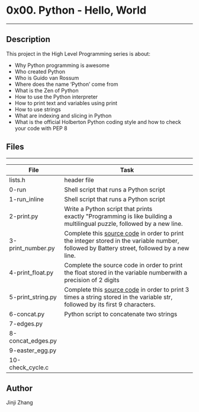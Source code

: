# 0x00. Python - Hello, World

---
## Description
This project in the High Level Programming series is about:
* Why Python programming is awesome
* Who created Python
* Who is Guido van Rossum
* Where does the name ‘Python’ come from
* What is the Zen of Python
* How to use the Python interpreter
* How to print text and variables using print
* How to use strings
* What are indexing and slicing in Python
* What is the official Holberton Python coding style and how to check your code with PEP 8

## Files
---
File|Task
---|---
lists.h | header file
0-run | Shell script that runs a Python script
1-run_inline | Shell script that runs a Python script
2-print.py | Write a Python script that prints exactly "Programming is like building a multilingual puzzle, followed by a new line.
3-print_number.py | Complete this [source code](https://github.com/holbertonschool/0x00.py/blob/master/3-print_number.py) in order to print the integer stored in the variable number, followed by Battery street, followed by a new line.
4-print_float.py | Complete the source code in order to print the float stored in the variable numberwith a precision of 2 digits
5-print_string.py | Complete this [source code](https://github.com/holbertonschool/0x00.py/blob/master/5-print_string.py) in order to print 3 times a string stored in the variable str, followed by its first 9 characters.
6-concat.py | Python script to concatenate two strings
7-edges.py | 
8-concat_edges.py | 
9-easter_egg.py | 
10-check_cycle.c |

## Author
Jinji Zhang
